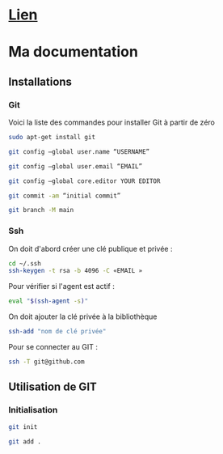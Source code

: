 # [Lien](https://www.youtube.com/watch?v=Zi_XLOBDo_Y)

# Ma documentation

## Installations

### Git

Voici la liste des commandes pour installer Git à partir de zéro

```bash
sudo apt-get install git
```

```bash
git config –global user.name “USERNAME”
```

```bash
git config –global user.email “EMAIL”
```

```bash
git config –global core.editor YOUR EDITOR
```

```bash
git commit -am “initial commit” 
```

```bash
git branch -M main
```

### Ssh

On doit d'abord créer une clé publique et privée :

```bash
cd ~/.ssh
ssh-keygen -t rsa -b 4096 -C «EMAIL »
```

Pour vérifier si l'agent est actif :

```bash
eval "$(ssh-agent -s)"
```

On doit ajouter la clé privée à la bibliothèque

```bash
ssh-add "nom de clé privée"
```

Pour se connecter au GIT : 

```bash
ssh -T git@github.com
```

## Utilisation de GIT

### Initialisation

```bash
git init
```

```bash
git add .
```